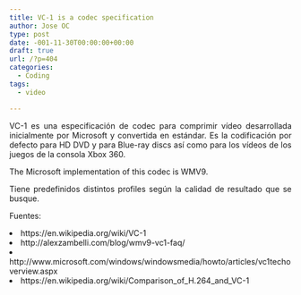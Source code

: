 ```yaml
---
title: VC-1 is a codec specification
author: Jose OC
type: post
date: -001-11-30T00:00:00+00:00
draft: true
url: /?p=404
categories:
  - Coding
tags:
  - video

---
```

<p style="text-align: justify">
  VC-1 es una especificación de codec para comprimir vídeo desarrollada inicialmente por Microsoft y convertida en estándar. Es la codificación por defecto para HD DVD y para Blue-ray discs así como para los vídeos de los juegos de la consola Xbox 360.
</p>

<p style="text-align: justify">
  The Microsoft implementation of this codec is WMV9.
</p>

<p style="text-align: justify">
  Tiene predefinidos distintos profiles según la calidad de resultado que se busque.
</p>

<p style="text-align: justify">
  Fuentes:
</p>

<li style="text-align: justify">
  https://en.wikipedia.org/wiki/VC-1
</li>
<li style="text-align: justify">
  http://alexzambelli.com/blog/wmv9-vc1-faq/
</li>
<li style="text-align: justify">
  http://www.microsoft.com/windows/windowsmedia/howto/articles/vc1techoverview.aspx
</li>
<li style="text-align: justify">
  https://en.wikipedia.org/wiki/Comparison_of_H.264_and_VC-1
</li>